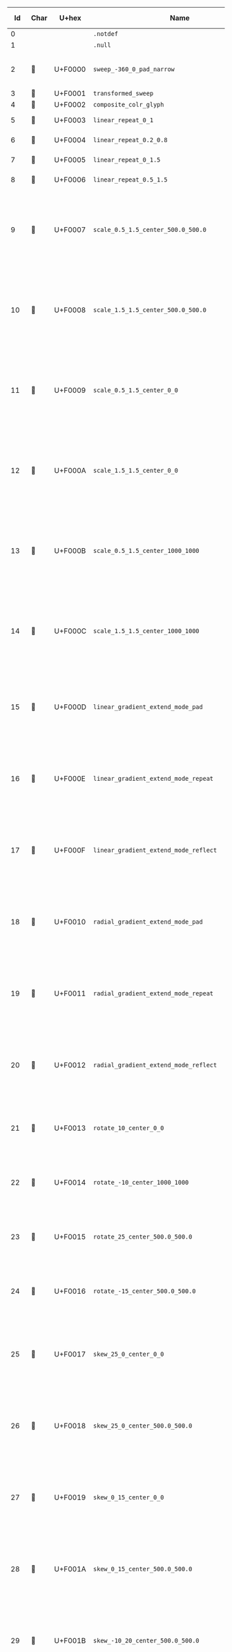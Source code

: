 | Id | Char | U+hex | Name | Description | Variable Axes effect |
|-|-|-|-|-|-|
| 0 |  |  | `.notdef` | None | None |
| 1 |  |  | `.null` | None | None |
| 2 | 󰀀 | U+F0000 | `sweep_-360_0_pad_narrow` | Tests `Paint(Var)SweepGradient`. | `SWPS` shifts sweep start angle, `SWPE` shifts sweep end angle. |
| 3 | 󰀁 | U+F0001 | `transformed_sweep` | None | None |
| 4 | 󰀂 | U+F0002 | `composite_colr_glyph` | None | None |
| 5 | 󰀃 | U+F0003 | `linear_repeat_0_1` | Tests `PaintLinearGradient` repeat modes for color stops 0, 1. | None |
| 6 | 󰀄 | U+F0004 | `linear_repeat_0.2_0.8` | Tests `PaintLinearGradient` repeat modes for color stops 0.2, 0.8. | None |
| 7 | 󰀅 | U+F0005 | `linear_repeat_0_1.5` | Tests `PaintLinearGradient` repeat modes for color stops 0, 1.5. | None |
| 8 | 󰀆 | U+F0006 | `linear_repeat_0.5_1.5` | Tests `PaintLinearGradient` repeat modes for color stops 0.5, 1.5. | None |
| 9 | 󰀇 | U+F0007 | `scale_0.5_1.5_center_500.0_500.0` | Tests `Paint(Var)ScaleAroundCenter`. | `SCOX` shifts center x offset, `SCOY` shifts center Y offfset, `SCSX` changes x or uniform scale factor, `SCSY` changes y scale factor. |
| 10 | 󰀈 | U+F0008 | `scale_1.5_1.5_center_500.0_500.0` | Tests `Paint(Var)ScaleUniformAroundCenter`. | `SCOX` shifts center x offset, `SCOY` shifts center Y offfset, `SCSX` changes x or uniform scale factor, `SCSY` changes y scale factor. |
| 11 | 󰀉 | U+F0009 | `scale_0.5_1.5_center_0_0` | Tests `Paint(Var)Scale`. | `SCOX` shifts center x offset, `SCOY` shifts center Y offfset, `SCSX` changes x or uniform scale factor, `SCSY` changes y scale factor. |
| 12 | 󰀊 | U+F000A | `scale_1.5_1.5_center_0_0` | Tests `Paint(Var)ScaleUniform`. | `SCOX` shifts center x offset, `SCOY` shifts center Y offfset, `SCSX` changes x or uniform scale factor, `SCSY` changes y scale factor. |
| 13 | 󰀋 | U+F000B | `scale_0.5_1.5_center_1000_1000` | Tests `Paint(Var)ScaleAroundCenter`. | `SCOX` shifts center x offset, `SCOY` shifts center Y offfset, `SCSX` changes x or uniform scale factor, `SCSY` changes y scale factor. |
| 14 | 󰀌 | U+F000C | `scale_1.5_1.5_center_1000_1000` | Tests `Paint(Var)ScaleUniformAroundCenter`. | `SCOX` shifts center x offset, `SCOY` shifts center Y offfset, `SCSX` changes x or uniform scale factor, `SCSY` changes y scale factor. |
| 15 | 󰀍 | U+F000D | `linear_gradient_extend_mode_pad` | Tests `Paint(Var)LinearGradient` with variable gradient coordinates or variable color lines. | `GRX0`, `GRY0`, `GRX1`, `GRY1`, `GRX2`, `GRY2`, `GRR0`, `GRR1` affect respective gradient coordinates. `COL1`, `COL2`, `COLR` shift color stops. |
| 16 | 󰀎 | U+F000E | `linear_gradient_extend_mode_repeat` | Tests `Paint(Var)LinearGradient` with variable gradient coordinates or variable color lines. | `GRX0`, `GRY0`, `GRX1`, `GRY1`, `GRX2`, `GRY2`, `GRR0`, `GRR1` affect respective gradient coordinates. `COL1`, `COL2`, `COLR` shift color stops. |
| 17 | 󰀏 | U+F000F | `linear_gradient_extend_mode_reflect` | Tests `Paint(Var)LinearGradient` with variable gradient coordinates or variable color lines. | `GRX0`, `GRY0`, `GRX1`, `GRY1`, `GRX2`, `GRY2`, `GRR0`, `GRR1` affect respective gradient coordinates. `COL1`, `COL2`, `COLR` shift color stops. |
| 18 | 󰀐 | U+F0010 | `radial_gradient_extend_mode_pad` | Tests `Paint(Var)RadialGradient` with variable gradient coordinates or variable color lines. | `GRX0`, `GRY0`, `GRX1`, `GRY1`, `GRX2`, `GRY2`, `GRR0`, `GRR1` affect respective gradient coordinates. `COL1`, `COL2`, `COLR` shift color stops. |
| 19 | 󰀑 | U+F0011 | `radial_gradient_extend_mode_repeat` | Tests `Paint(Var)RadialGradient` with variable gradient coordinates or variable color lines. | `GRX0`, `GRY0`, `GRX1`, `GRY1`, `GRX2`, `GRY2`, `GRR0`, `GRR1` affect respective gradient coordinates. `COL1`, `COL2`, `COLR` shift color stops. |
| 20 | 󰀒 | U+F0012 | `radial_gradient_extend_mode_reflect` | Tests `Paint(Var)RadialGradient` with variable gradient coordinates or variable color lines. | `GRX0`, `GRY0`, `GRX1`, `GRY1`, `GRX2`, `GRY2`, `GRR0`, `GRR1` affect respective gradient coordinates. `COL1`, `COL2`, `COLR` shift color stops. |
| 21 | 󰀓 | U+F0013 | `rotate_10_center_0_0` | Tests `Paint(Var)Rotate`. | `ROTA`: changes rotation angle, `ROTX` shifts pivot point x, `ROTY` shifts pivot point y. |
| 22 | 󰀔 | U+F0014 | `rotate_-10_center_1000_1000` | Tests `Paint(Var)RotateAroundCenter` with center at (1000, 1000).. | `ROTA`: changes rotation angle, `ROTX` shifts pivot point x, `ROTY` shifts pivot point y. |
| 23 | 󰀕 | U+F0015 | `rotate_25_center_500.0_500.0` | Tests `Paint(Var)RotateAroundCenter` with center at (500.0, 500.0).. | `ROTA`: changes rotation angle, `ROTX` shifts pivot point x, `ROTY` shifts pivot point y. |
| 24 | 󰀖 | U+F0016 | `rotate_-15_center_500.0_500.0` | Tests `Paint(Var)RotateAroundCenter` with center at (500.0, 500.0).. | `ROTA`: changes rotation angle, `ROTX` shifts pivot point x, `ROTY` shifts pivot point y. |
| 25 | 󰀗 | U+F0017 | `skew_25_0_center_0_0` | Tests `Paint(Var)Skew` for x angle 25, y angle 0, x center 0, y center 0. | `SKXA`, `SKYA` affect skew x and y angle respectively, `SKCX` and `SKCY` affect pivot point x and y coordinate respectively. |
| 26 | 󰀘 | U+F0018 | `skew_25_0_center_500.0_500.0` | Tests `Paint(Var)SkewAroundCenter` for x angle 25, y angle 0, x center 500.0, y center 500.0. | `SKXA`, `SKYA` affect skew x and y angle respectively, `SKCX` and `SKCY` affect pivot point x and y coordinate respectively. |
| 27 | 󰀙 | U+F0019 | `skew_0_15_center_0_0` | Tests `Paint(Var)Skew` for x angle 0, y angle 15, x center 0, y center 0. | `SKXA`, `SKYA` affect skew x and y angle respectively, `SKCX` and `SKCY` affect pivot point x and y coordinate respectively. |
| 28 | 󰀚 | U+F001A | `skew_0_15_center_500.0_500.0` | Tests `Paint(Var)SkewAroundCenter` for x angle 0, y angle 15, x center 500.0, y center 500.0. | `SKXA`, `SKYA` affect skew x and y angle respectively, `SKCX` and `SKCY` affect pivot point x and y coordinate respectively. |
| 29 | 󰀛 | U+F001B | `skew_-10_20_center_500.0_500.0` | Tests `Paint(Var)SkewAroundCenter` for x angle -10, y angle 20, x center 500.0, y center 500.0. | `SKXA`, `SKYA` affect skew x and y angle respectively, `SKCX` and `SKCY` affect pivot point x and y coordinate respectively. |
| 30 | 󰀜 | U+F001C | `skew_-10_20_center_1000_1000` | Tests `Paint(Var)SkewAroundCenter` for x angle -10, y angle 20, x center 1000, y center 1000. | `SKXA`, `SKYA` affect skew x and y angle respectively, `SKCX` and `SKCY` affect pivot point x and y coordinate respectively. |
| 31 | 󰀝 | U+F001D | `transform_matrix_1_0_0_1_125_125` | Tests `Paint(Var)Transform`. | `TRXX`, `TRXY`, `TRYX`, `TRYY`, `TRDX`, `TRDY` affect the individual transformation matrix coordinates. |
| 32 | 󰀞 | U+F001E | `transform_matrix_1.5_0_0_1.5_0_0` | Tests `Paint(Var)Transform`. | `TRXX`, `TRXY`, `TRYX`, `TRYY`, `TRDX`, `TRDY` affect the individual transformation matrix coordinates. |
| 33 | 󰀟 | U+F001F | `transform_matrix_0.9659_0.2588_-0.2588_0.9659_0_0` | Tests `Paint(Var)Transform`. | `TRXX`, `TRXY`, `TRYX`, `TRYY`, `TRDX`, `TRDY` affect the individual transformation matrix coordinates. |
| 34 | 󰀠 | U+F0020 | `transform_matrix_1.0_0.0_0.6_1.0_-300.0_0.0` | Tests `Paint(Var)Transform`. | `TRXX`, `TRXY`, `TRYX`, `TRYY`, `TRDX`, `TRDY` affect the individual transformation matrix coordinates. |
| 35 | 󰀡 | U+F0021 | `translate_0_0` | Tests `Paint(Var)Translate`. | `TLDX`, `TLDY` affect the x and y translation value of PaintVarTranslate. |
| 36 | 󰀢 | U+F0022 | `translate_0_100` | Tests `Paint(Var)Translate`. | `TLDX`, `TLDY` affect the x and y translation value of PaintVarTranslate. |
| 37 | 󰀣 | U+F0023 | `translate_0_-100` | Tests `Paint(Var)Translate`. | `TLDX`, `TLDY` affect the x and y translation value of PaintVarTranslate. |
| 38 | 󰀤 | U+F0024 | `translate_100_0` | Tests `Paint(Var)Translate`. | `TLDX`, `TLDY` affect the x and y translation value of PaintVarTranslate. |
| 39 | 󰀥 | U+F0025 | `translate_-100_0` | Tests `Paint(Var)Translate`. | `TLDX`, `TLDY` affect the x and y translation value of PaintVarTranslate. |
| 40 | 󰀦 | U+F0026 | `translate_200_200` | Tests `Paint(Var)Translate`. | `TLDX`, `TLDY` affect the x and y translation value of PaintVarTranslate. |
| 41 | 󰀧 | U+F0027 | `translate_-200_-200` | Tests `Paint(Var)Translate`. | `TLDX`, `TLDY` affect the x and y translation value of PaintVarTranslate. |
| 42 | 󰀨 | U+F0028 | `clip_box_top_left` | None | None |
| 43 | 󰀩 | U+F0029 | `clip_box_bottom_left` | None | None |
| 44 | 󰀪 | U+F002A | `clip_box_bottom_right` | None | None |
| 45 | 󰀫 | U+F002B | `clip_box_top_right` | None | None |
| 46 | 󰀬 | U+F002C | `clip_box_center` | None | None |
| 47 | 󰀭 | U+F002D | `composite_CLEAR` | Tests `PaintComposite` for mode CLEAR. | None |
| 48 | 󰀮 | U+F002E | `composite_SRC` | Tests `PaintComposite` for mode SRC. | None |
| 49 | 󰀯 | U+F002F | `composite_DEST` | Tests `PaintComposite` for mode DEST. | None |
| 50 | 󰀰 | U+F0030 | `composite_SRC_OVER` | Tests `PaintComposite` for mode SRC_OVER. | None |
| 51 | 󰀱 | U+F0031 | `composite_DEST_OVER` | Tests `PaintComposite` for mode DEST_OVER. | None |
| 52 | 󰀲 | U+F0032 | `composite_SRC_IN` | Tests `PaintComposite` for mode SRC_IN. | None |
| 53 | 󰀳 | U+F0033 | `composite_DEST_IN` | Tests `PaintComposite` for mode DEST_IN. | None |
| 54 | 󰀴 | U+F0034 | `composite_SRC_OUT` | Tests `PaintComposite` for mode SRC_OUT. | None |
| 55 | 󰀵 | U+F0035 | `composite_DEST_OUT` | Tests `PaintComposite` for mode DEST_OUT. | None |
| 56 | 󰀶 | U+F0036 | `composite_SRC_ATOP` | Tests `PaintComposite` for mode SRC_ATOP. | None |
| 57 | 󰀷 | U+F0037 | `composite_DEST_ATOP` | Tests `PaintComposite` for mode DEST_ATOP. | None |
| 58 | 󰀸 | U+F0038 | `composite_XOR` | Tests `PaintComposite` for mode XOR. | None |
| 59 | 󰀹 | U+F0039 | `composite_PLUS` | Tests `PaintComposite` for mode PLUS. | None |
| 60 | 󰀺 | U+F003A | `composite_SCREEN` | Tests `PaintComposite` for mode SCREEN. | None |
| 61 | 󰀻 | U+F003B | `composite_OVERLAY` | Tests `PaintComposite` for mode OVERLAY. | None |
| 62 | 󰀼 | U+F003C | `composite_DARKEN` | Tests `PaintComposite` for mode DARKEN. | None |
| 63 | 󰀽 | U+F003D | `composite_LIGHTEN` | Tests `PaintComposite` for mode LIGHTEN. | None |
| 64 | 󰀾 | U+F003E | `composite_COLOR_DODGE` | Tests `PaintComposite` for mode COLOR_DODGE. | None |
| 65 | 󰀿 | U+F003F | `composite_COLOR_BURN` | Tests `PaintComposite` for mode COLOR_BURN. | None |
| 66 | 󰁀 | U+F0040 | `composite_HARD_LIGHT` | Tests `PaintComposite` for mode HARD_LIGHT. | None |
| 67 | 󰁁 | U+F0041 | `composite_SOFT_LIGHT` | Tests `PaintComposite` for mode SOFT_LIGHT. | None |
| 68 | 󰁂 | U+F0042 | `composite_DIFFERENCE` | Tests `PaintComposite` for mode DIFFERENCE. | None |
| 69 | 󰁃 | U+F0043 | `composite_EXCLUSION` | Tests `PaintComposite` for mode EXCLUSION. | None |
| 70 | 󰁄 | U+F0044 | `composite_MULTIPLY` | Tests `PaintComposite` for mode MULTIPLY. | None |
| 71 | 󰁅 | U+F0045 | `composite_HSL_HUE` | Tests `PaintComposite` for mode HSL_HUE. | None |
| 72 | 󰁆 | U+F0046 | `composite_HSL_SATURATION` | Tests `PaintComposite` for mode HSL_SATURATION. | None |
| 73 | 󰁇 | U+F0047 | `composite_HSL_COLOR` | Tests `PaintComposite` for mode HSL_COLOR. | None |
| 74 | 󰁈 | U+F0048 | `composite_HSL_LUMINOSITY` | Tests `PaintComposite` for mode HSL_LUMINOSITY. | None |
| 75 | 󰁉 | U+F0049 | `foreground_color_linear_alpha_1` | None | None |
| 76 | 󰁊 | U+F004A | `foreground_color_radial_alpha_1` | None | None |
| 77 | 󰁋 | U+F004B | `foreground_color_sweep_alpha_1` | None | None |
| 78 | 󰁌 | U+F004C | `foreground_color_solid_alpha_1` | None | None |
| 79 | 󰁍 | U+F004D | `foreground_color_linear_alpha_0.3` | None | None |
| 80 | 󰁎 | U+F004E | `foreground_color_radial_alpha_0.3` | None | None |
| 81 | 󰁏 | U+F004F | `foreground_color_sweep_alpha_0.3` | None | None |
| 82 | 󰁐 | U+F0050 | `foreground_color_solid_alpha_0.3` | None | None |
| 83 | 󰁑 | U+F0051 | `gradient_p2_skewed` | None | None |
| 84 | 󰁒 | U+F0052 | `colored_circles_v0` | None | None |
| 85 | 󰁓 | U+F0053 | `colored_circles_v1` | None | None |
| 86 | 󰁔 | U+F0054 | `sweep_0_90_pad_narrow` | Tests `Paint(Var)SweepGradient`. | `SWPS` shifts sweep start angle, `SWPE` shifts sweep end angle. |
| 87 | 󰁕 | U+F0055 | `sweep_45_90_pad_narrow` | Tests `Paint(Var)SweepGradient`. | `SWPS` shifts sweep start angle, `SWPE` shifts sweep end angle. |
| 88 | 󰁖 | U+F0056 | `sweep_247.5_292.5_pad_narrow` | Tests `Paint(Var)SweepGradient`. | `SWPS` shifts sweep start angle, `SWPE` shifts sweep end angle. |
| 89 | 󰁗 | U+F0057 | `sweep_90_270_pad_narrow` | Tests `Paint(Var)SweepGradient`. | `SWPS` shifts sweep start angle, `SWPE` shifts sweep end angle. |
| 90 | 󰁘 | U+F0058 | `sweep_-270_270_pad_narrow` | Tests `Paint(Var)SweepGradient`. | `SWPS` shifts sweep start angle, `SWPE` shifts sweep end angle. |
| 91 | 󰁙 | U+F0059 | `sweep_-45_45_pad_narrow` | Tests `Paint(Var)SweepGradient`. | `SWPS` shifts sweep start angle, `SWPE` shifts sweep end angle. |
| 92 | 󰁚 | U+F005A | `sweep_315_45_pad_narrow` | Tests `Paint(Var)SweepGradient`. | `SWPS` shifts sweep start angle, `SWPE` shifts sweep end angle. |
| 93 | 󰁛 | U+F005B | `sweep_-360_0_reflect_narrow` | Tests `Paint(Var)SweepGradient`. | `SWPS` shifts sweep start angle, `SWPE` shifts sweep end angle. |
| 94 | 󰁜 | U+F005C | `sweep_0_90_reflect_narrow` | Tests `Paint(Var)SweepGradient`. | `SWPS` shifts sweep start angle, `SWPE` shifts sweep end angle. |
| 95 | 󰁝 | U+F005D | `sweep_45_90_reflect_narrow` | Tests `Paint(Var)SweepGradient`. | `SWPS` shifts sweep start angle, `SWPE` shifts sweep end angle. |
| 96 | 󰁞 | U+F005E | `sweep_247.5_292.5_reflect_narrow` | Tests `Paint(Var)SweepGradient`. | `SWPS` shifts sweep start angle, `SWPE` shifts sweep end angle. |
| 97 | 󰁟 | U+F005F | `sweep_90_270_reflect_narrow` | Tests `Paint(Var)SweepGradient`. | `SWPS` shifts sweep start angle, `SWPE` shifts sweep end angle. |
| 98 | 󰁠 | U+F0060 | `sweep_-270_270_reflect_narrow` | Tests `Paint(Var)SweepGradient`. | `SWPS` shifts sweep start angle, `SWPE` shifts sweep end angle. |
| 99 | 󰁡 | U+F0061 | `sweep_-45_45_reflect_narrow` | Tests `Paint(Var)SweepGradient`. | `SWPS` shifts sweep start angle, `SWPE` shifts sweep end angle. |
| 100 | 󰁢 | U+F0062 | `sweep_315_45_reflect_narrow` | Tests `Paint(Var)SweepGradient`. | `SWPS` shifts sweep start angle, `SWPE` shifts sweep end angle. |
| 101 | 󰁣 | U+F0063 | `sweep_-360_0_repeat_narrow` | Tests `Paint(Var)SweepGradient`. | `SWPS` shifts sweep start angle, `SWPE` shifts sweep end angle. |
| 102 | 󰁤 | U+F0064 | `sweep_0_90_repeat_narrow` | Tests `Paint(Var)SweepGradient`. | `SWPS` shifts sweep start angle, `SWPE` shifts sweep end angle. |
| 103 | 󰁥 | U+F0065 | `sweep_45_90_repeat_narrow` | Tests `Paint(Var)SweepGradient`. | `SWPS` shifts sweep start angle, `SWPE` shifts sweep end angle. |
| 104 | 󰁦 | U+F0066 | `sweep_247.5_292.5_repeat_narrow` | Tests `Paint(Var)SweepGradient`. | `SWPS` shifts sweep start angle, `SWPE` shifts sweep end angle. |
| 105 | 󰁧 | U+F0067 | `sweep_90_270_repeat_narrow` | Tests `Paint(Var)SweepGradient`. | `SWPS` shifts sweep start angle, `SWPE` shifts sweep end angle. |
| 106 | 󰁨 | U+F0068 | `sweep_-270_270_repeat_narrow` | Tests `Paint(Var)SweepGradient`. | `SWPS` shifts sweep start angle, `SWPE` shifts sweep end angle. |
| 107 | 󰁩 | U+F0069 | `sweep_-45_45_repeat_narrow` | Tests `Paint(Var)SweepGradient`. | `SWPS` shifts sweep start angle, `SWPE` shifts sweep end angle. |
| 108 | 󰁪 | U+F006A | `sweep_315_45_repeat_narrow` | Tests `Paint(Var)SweepGradient`. | `SWPS` shifts sweep start angle, `SWPE` shifts sweep end angle. |
| 109 | 󰁫 | U+F006B | `solid_colorline_alpha` | Tests variable alpha in linear gradient color stops, and in PaintVarSolid. | `APH1` affects PaintVarSolid alpha, `APH2` and `APH3` modify linear gradient alpha values. |
| 110 | + | U+2B | `cross_glyph` | None | None |
| 111 | ▀ | U+2580 | `upem_box_glyph` | None | None |
| 112 | 󰁬 | U+F006C | `clip_shade_center` | None | None |
| 113 | 󰁭 | U+F006D | `clip_shade_top_left` | None | None |
| 114 | 󰁮 | U+F006E | `clip_shade_bottom_left` | None | None |
| 115 | 󰁯 | U+F006F | `clip_shade_bottom_right` | None | None |
| 116 | 󰁰 | U+F0070 | `clip_shade_top_right` | None | None |
| 117 | 󰁱 | U+F0071 | `inset_clipped_radial_reflect` | None | None |
| 118 | 󰁲 | U+F0072 | `circle_r50` | None | None |
| 119 | 󰁳 | U+F0073 | `circle_r100` | None | None |
| 120 | 󰁴 | U+F0074 | `circle_r150` | None | None |
| 121 | 󰁵 | U+F0075 | `circle_r200` | None | None |
| 122 | 󰁶 | U+F0076 | `circle_r250` | None | None |
| 123 | 󰁷 | U+F0077 | `circle_r300` | None | None |
| 124 | 󰁸 | U+F0078 | `circle_r350` | None | None |
| 125 | 󰁹 | U+F0079 | `one` | None | None |
| 126 | 󰁺 | U+F007A | `zero` | None | None |
